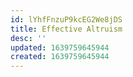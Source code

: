 ```yaml
---
id: lYhfFnzuP9kcEG2We8jDS
title: Effective Altruism
desc: ''
updated: 1639759645944
created: 1639759645944
---
```


